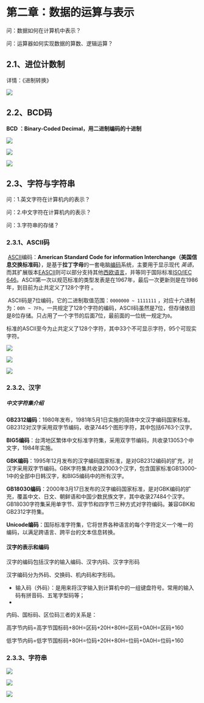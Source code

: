 # 第二章：数据的运算与表示

问：数据如何在计算机中表示？ 

问：运算器如何实现数据的算数、逻辑运算？



## 2.1、进位计数制

详情：《进制转换》

![](media_计组第二章/001.png)



## 2.2、BCD码

**BCD ：Binary-Coded Decimal，用二进制编码的十进制**

![](media_计组第二章/002.png)

![](media_计组第二章/003.png)

![](media_计组第二章/004.png)

## 2.3、字符与字符串

问：1.英文字符在计算机内的表示？

问：2.中文字符在计算机内的表示？

问：3.字符串的存储？

### 2.3.1、ASCII码

​		[ASCII](https://zh.wikipedia.org/wiki/ASCII)编码：**American Standard Code for information Interchange（美国信息交换标准码）**，是基于**拉丁字母**的一套电脑[编码](https://baike.baidu.com/item/编码/80092)系统，主要用于显示现代 *英语*，而其扩展版本[EASCII](https://zh.wikipedia.org/wiki/EASCII)则可以部分支持其他[西欧](https://zh.wikipedia.org/wiki/西欧)[语言](https://zh.wikipedia.org/wiki/语言)，并等同于国际标准[ISO/IEC 646](https://zh.wikipedia.org/wiki/ISO/IEC_646)。ASCII第一次以规范标准的类型发表是在1967年，最后一次更新则是在1986年，到目前为止共定义了128个字符 。

​		ASCII码是7位编码，它的二进制取值范围：`0000000 ~ 1111111` ，对应十六进制为：`00h ~ 7Fh`，一共规定了128个字符的编码，ASCII码虽然是7位，但存储依旧是8位存储。只占用了一个字节的后面7位，最前面的一位统一规定为`0`。

​		标准的ASCII至今为止共定义了128个字符，其中33个不可显示字符，95个可现实字符。

![](media_计组第二章/005.png)

![](media_计组第二章/006.png)

![](media_计组第二章/007.png)



### 2.3.2、汉字

##### 中文字符集介绍

**GB2312编码**：1980年发布，1981年5月1日实施的简体中文汉字编码国家标准。GB2312对汉字采用双字节编码，收录7445个图形字符，其中包括6763个汉字。

**BIG5编码**：台湾地区繁体中文标准字符集，采用双字节编码，共收录13053个中文字，1984年实施。

**GBK编码**：1995年12月发布的汉字编码国家标准，是对GB2312编码的扩充，对汉字采用双字节编码。GBK字符集共收录21003个汉字，包含国家标准GB13000-1中的全部中日韩汉字，和BIG5编码中的所有汉字。

**GB18030编码**：2000年3月17日发布的汉字编码国家标准，是对GBK编码的扩充，覆盖中文、日文、朝鲜语和中国少数民族文字，其中收录27484个汉字。GB18030字符集采用单字节、双字节和四字节三种方式对字符编码。兼容GBK和GB2312字符集。

**Unicode编码**：国际标准字符集，它将世界各种语言的每个字符定义一个唯一的编码，以满足跨语言、跨平台的文本信息转换。



#### 汉字的表示和编码

汉字的编码包括汉字的输入编码、汉字内码、汉字字形码

汉字编码分为外码、交换码、机内码和字形码。

* 输入码（外码）：是用来将汉字输入到计算机中的一组键盘符号。常用的输入码有拼音码、五笔字型码等；
* 

内码、国标码、区位码三者的关系是：

高字节内码=高字节国标码+80H=区码+20H+80H=区码+0A0H=区码+160    

低字节内码=低字节国标码+80H=位码+20H+80H=位码+0A0H=位码+160 



### 2.3.3、字符串

![](media_计组第二章/008.png)

![](media_计组第二章/009.png)



![](media_计组第二章/010.png)





